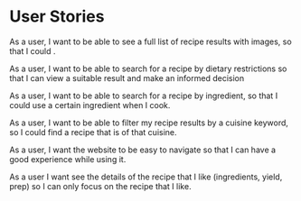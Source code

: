 # User Stories

As a user, I want to be able to see a full list of recipe results with images, so that I could .

As a user, I want to be able to search for a recipe by dietary restrictions so that I can view a suitable result and make an informed decision 

As a user, I want to be able to search for a recipe by ingredient, so that I could use a certain ingredient when I cook.

As a user, I want to be able to filter my recipe results by a cuisine keyword, so I could find a recipe that is of that cuisine.

As a user, I want the website to be easy to navigate so that I can have a good experience while using it.

As a user I want see the details of the recipe that I like (ingredients, yield, prep) so I can only focus on the recipe that I like. 
